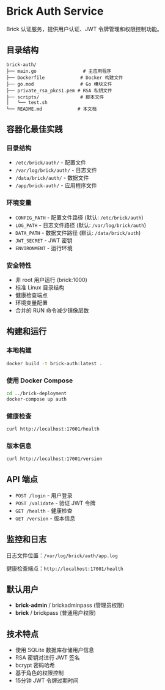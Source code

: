 # Brick Auth Service

Brick 认证服务，提供用户认证、JWT 令牌管理和权限控制功能。

## 目录结构

```
brick-auth/
├── main.go                 # 主应用程序
├── Dockerfile             # Docker 构建文件
├── go.mod                 # Go 模块文件
├── private_rsa_pkcs1.pem # RSA 私钥文件
├── scripts/               # 脚本文件
│   └── test.sh
└── README.md             # 本文档
```

## 容器化最佳实践

### 目录结构
- `/etc/brick/auth/` - 配置文件
- `/var/log/brick/auth/` - 日志文件
- `/data/brick/auth/` - 数据文件
- `/app/brick-auth/` - 应用程序文件

### 环境变量
- `CONFIG_PATH` - 配置文件路径 (默认: `/etc/brick/auth`)
- `LOG_PATH` - 日志文件路径 (默认: `/var/log/brick/auth`)
- `DATA_PATH` - 数据文件路径 (默认: `/data/brick/auth`)
- `JWT_SECRET` - JWT 密钥
- `ENVIRONMENT` - 运行环境

### 安全特性
- 非 root 用户运行 (brick:1000)
- 标准 Linux 目录结构
- 健康检查端点
- 环境变量配置
- 合并的 RUN 命令减少镜像层数

## 构建和运行

### 本地构建
```bash
docker build -t brick-auth:latest .
```

### 使用 Docker Compose
```bash
cd ../brick-deployment
docker-compose up auth
```

### 健康检查
```bash
curl http://localhost:17001/health
```

### 版本信息
```bash
curl http://localhost:17001/version
```

## API 端点

- `POST /login` - 用户登录
- `POST /validate` - 验证 JWT 令牌
- `GET /health` - 健康检查
- `GET /version` - 版本信息

## 监控和日志

日志文件位置：`/var/log/brick/auth/app.log`

健康检查端点：`http://localhost:17001/health`

## 默认用户

- **brick-admin** / brickadminpass (管理员权限)
- **brick** / brickpass (普通用户权限)

## 技术特点

- 使用 SQLite 数据库存储用户信息
- RSA 密钥对进行 JWT 签名
- bcrypt 密码哈希
- 基于角色的权限控制
- 15分钟 JWT 令牌过期时间 
